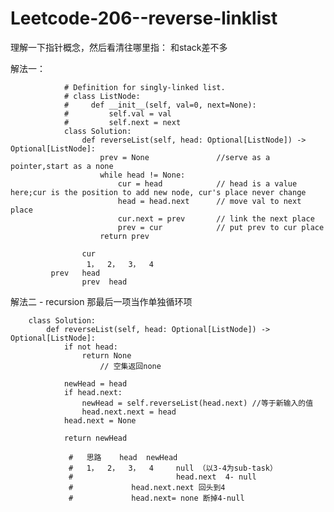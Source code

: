 # Leetcode-206--reverse-linklist

理解一下指针概念，然后看清往哪里指：
和stack差不多

解法一：
  
                # Definition for singly-linked list.
                # class ListNode:
                #     def __init__(self, val=0, next=None):
                #         self.val = val
                #         self.next = next
                class Solution:
                    def reverseList(self, head: Optional[ListNode]) -> Optional[ListNode]:
                        prev = None               //serve as a pointer,start as a none
                        while head != None:
                            cur = head            // head is a value here;cur is the position to add new node, cur's place never change
                            head = head.next      // move val to next place
                            cur.next = prev       // link the next place
                            prev = cur            // put prev to cur place
                        return prev
                  
                    cur
                     1，  2，  3，  4
             prev   head
                    prev  head


解法二 - recursion 
那最后一项当作单独循环项

        class Solution:
            def reverseList(self, head: Optional[ListNode]) -> Optional[ListNode]:
                if not head:
                    return None
                        // 空集返回none

                newHead = head
                if head.next:
                    newHead = self.reverseList(head.next) //等于新输入的值
                    head.next.next = head
                head.next = None

                return newHead

                 #   思路    head  newHead      
                 #   1，  2，  3，  4     null （以3-4为sub-task）
                 #                       head.next  4- null 
                 #             head.next.next 回头到4
                 #             head.next= none 断掉4-null
